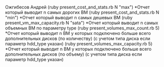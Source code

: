 Ожгибесов Андрей
(ruby present_cost_and_stats.rb N "max") *Отчет который выводит n самых дорогих ВМ
(ruby present_cost_and_stats.rb N "min") *Отчет который выводит n самых дешевых ВМ
(ruby present_vm_max_capacity.rb N "sata") *Отчет который выводит n самых объемных ВМ по параметру type
(ruby present_volumes_max_count.rb 5) *Отчет который выводит n ВМ у которых подключено больше всего дополнительных дисков (по количеству) (с учетом типа диска если параметр hdd_type указан)
(ruby present_volumes_max_capacity.rb 5) *Отчет который выводит n ВМ у которых подключено больше всего дополнительных дисков (по объему) (с учетом типа диска если параметр hdd_type указан)
